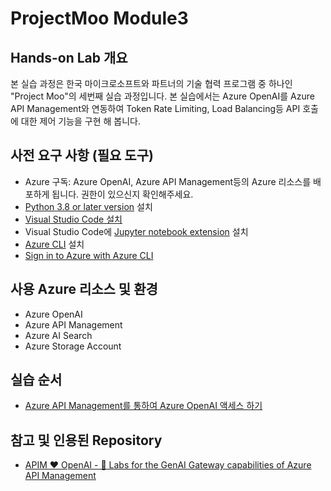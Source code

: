 # ProjectMoo Module3

## Hands-on Lab 개요

본 실습 과정은 한국 마이크로소프트와 파트너의 기술 협력 프로그램 중 하나인 "Project Moo"의 세번째 실습 과정입니다. 본 실습에서는 Azure OpenAI를 Azure API Management와 연동하여 Token Rate Limiting, Load Balancing등 API 호출에 대한 제어 기능을 구현 해 봅니다.

## 사전 요구 사항 (필요 도구)

* Azure 구독: Azure OpenAI, Azure API Management등의 Azure 리소스를 배포하게 됩니다. 권한이 있으신지 확인해주세요.
* [Python 3.8 or later version](https://www.python.org/) 설치
* [Visual Studio Code 설치](https://code.visualstudio.com/)
* Visual Studio Code에 [Jupyter notebook extension](https://marketplace.visualstudio.com/items?itemName=ms-toolsai.jupyter) 설치
* [Azure CLI](https://learn.microsoft.com/en-us/cli/azure/install-azure-cli) 설치
* [Sign in to Azure with Azure CLI](https://learn.microsoft.com/en-us/cli/azure/authenticate-azure-cli-interactively)

## 사용 Azure 리소스 및 환경

* Azure OpenAI
* Azure API Management
* Azure AI Search
* Azure Storage Account

## 실습 순서

* [Azure API Management를 통하여 Azure OpenAI 액세스 하기](https://github.com/jeongaelee/ProjectMooModule1/blob/main/Step1.md)

## 참고 및 인용된 Repository

* [APIM ❤️ OpenAI - 🧪 Labs for the GenAI Gateway capabilities of Azure API Management](https://github.com/Azure-Samples/AI-Gateway)
